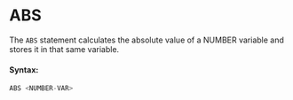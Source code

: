 # ABS

The `ABS` statement calculates the absolute value of a NUMBER variable and stores it in that same variable.

#### Syntax:

```c
ABS <NUMBER-VAR>
```

